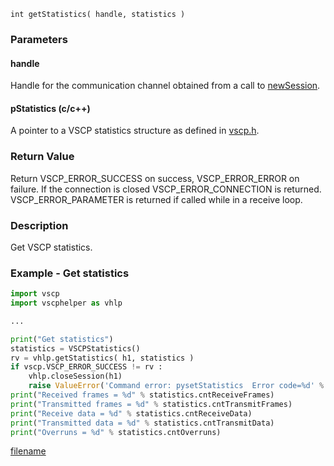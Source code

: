 


```clike
int getStatistics( handle, statistics )
```

### Parameters

#### handle
Handle for the communication channel obtained from a call to [newSession](newsession.md).

#### pStatistics (c/c++)
A pointer to a VSCP statistics structure as defined in [vscp.h](https://github.com/grodansparadis/vscp_software/blob/master/src/vscp/common/vscp.h). 


### Return Value
Return VSCP_ERROR_SUCCESS on success, VSCP_ERROR_ERROR on failure. If the connection is closed VSCP_ERROR_CONNECTION is returned. VSCP_ERROR_PARAMETER is returned if called while in a receive loop. 

### Description
Get VSCP statistics. 


### Example - Get statistics

```python
import vscp
import vscphelper as vhlp

...

print("Get statistics")
statistics = VSCPStatistics()
rv = vhlp.getStatistics( h1, statistics )
if vscp.VSCP_ERROR_SUCCESS != rv :
    vhlp.closeSession(h1)
    raise ValueError('Command error: pysetStatistics  Error code=%d' % rv )      
print("Received frames = %d" % statistics.cntReceiveFrames)
print("Transmitted frames = %d" % statistics.cntTransmitFrames)
print("Receive data = %d" % statistics.cntReceiveData)
print("Transmitted data = %d" % statistics.cntTransmitData)
print("Overruns = %d" % statistics.cntOverruns)
```



[filename](./bottom_copyright.md ':include')